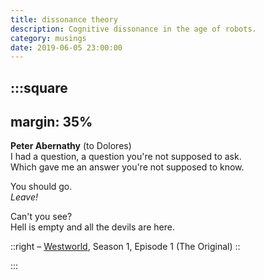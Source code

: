 ```yaml
---
title: dissonance theory
description: Cognitive dissonance in the age of robots.
category: musings
date: 2019-06-05 23:00:00
---
```


:::square
---
margin: 35%
---

**Peter Abernathy** (to Dolores)  
I had a question, a question you're not supposed to ask.  
Which gave me an answer you're not supposed to know.

You should go.  
_Leave!_

Can't you see?  
Hell is empty and all the devils are here.

::right
  &ndash; [Westworld](https://www.hbo.com/westworld), Season 1, Episode 1 (The Original)
::

:::
